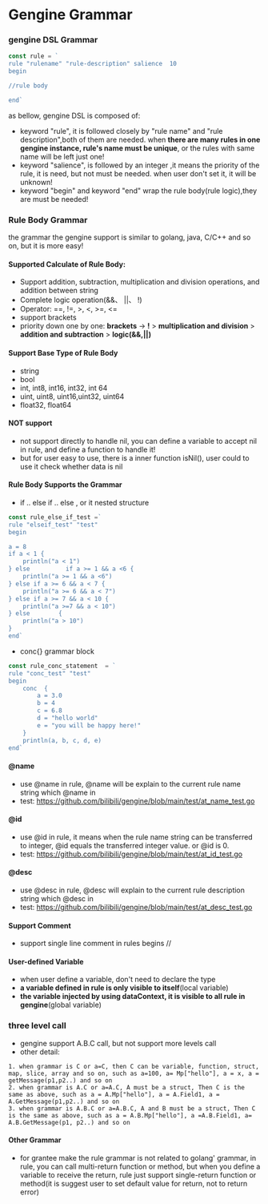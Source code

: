 # Gengine Grammar

### gengine DSL Grammar
```go
const rule = `
rule "rulename" "rule-description" salience  10
begin

//rule body

end`
```
as bellow, gengine DSL is composed of:
- keyword "rule", it is followed closely by "rule name" and "rule description",both of them are needed. when ****there are many rules in one gengine instance, rule's name must be unique****, or the rules with same name will be left just one!
- keyword "salience", is followed by an integer ,it means the priority of the rule, it is need, but not must be needed. when user don't set it, it will be unknown!
- keyword "begin" and keyword "end" wrap the rule body(rule logic),they are must be needed!

### Rule Body Grammar

 the grammar the gengine support is similar to golang, java, C/C++ and so on, but it is more easy!
 
#### Supported Calculate of  Rule Body:
- Support addition, subtraction, multiplication and division operations, and addition between string
- Complete logic operation(&&、 ||、 !)
- Operator: ==, !=, \>, <,  \>=, <=
- support brackets 
- priority down one by one: **brackets** -> **!** > **multiplication and division** > **addition and subtraction** > **logic(&&,||)** 

#### Support Base Type of Rule Body
- string
- bool
- int, int8, int16, int32, int 64
- uint, uint8, uint16,uint32, uint64
- float32, float64

#### NOT support
- not support directly to handle nil, you can define a variable to accept nil in rule, and define a function to handle it! 
- but for user easy to use, there is a inner function isNil(), user could to use it check whether data is nil 

#### Rule Body Supports the Grammar 
- if .. else if .. else , or it nested structure

```go
const rule_else_if_test =`
rule "elseif_test" "test"
begin

a = 8
if a < 1 {
	println("a < 1")
} else          if a >= 1 && a <6 {
	println("a >= 1 && a <6")
} else if a >= 6 && a < 7 {
	println("a >= 6 && a < 7")
} else if a >= 7 && a < 10 {
	println("a >=7 && a < 10")
} else        {
	println("a > 10")
}
end`
```

- conc{} grammar block

```go
const rule_conc_statement  = `
rule "conc_test" "test" 
begin
	conc  { 
		a = 3.0
		b = 4
		c = 6.8
		d = "hello world"
        e = "you will be happy here!"
	}
	println(a, b, c, d, e)
end`
```


#### @name
- use @name in rule, @name will be explain to the current rule name string which @name in
- test: https://github.com/bilibili/gengine/blob/main/test/at_name_test.go

#### @id
- use @id in rule, it means when the rule name string can be transferred to integer, @id equals the transferred integer value. or @id is 0. 
- test: https://github.com/bilibili/gengine/blob/main/test/at_id_test.go

#### @desc
- use @desc in rule, @desc will explain to the current rule description string which @desc in
- test: https://github.com/bilibili/gengine/blob/main/test/at_desc_test.go

#### Support Comment
- support single line comment in rules begins // 

#### User-defined Variable 
- when user define a variable, don't need to declare the type 
- ****a variable defined in rule is only visible to itself****(local variable)
- ****the variable injected by using dataContext, it is visible to all rule in gengine****(global variable)

### three level call
- gengine support A.B.C call, but not support more levels call
- other detail:

```
1. when grammar is C or a=C, then C can be variable, function, struct, map, slice, array and so on, such as a=100, a= Mp["hello"], a = x, a = getMessage(p1,p2..) and so on
2. when grammar is A.C or a=A.C, A must be a struct, Then C is the same as above, such as a = A.Mp["hello"], a = A.Field1, a = A.GetMessage(p1,p2..) and so on
3. when grammar is A.B.C or a=A.B.C, A and B must be a struct, Then C is the same as above, such as a = A.B.Mp["hello"], a =A.B.Field1, a= A.B.GetMessage(p1, p2..) and so on 
```

#### Other Grammar 

- for grantee make the rule grammar is not related to golang' grammar, in rule, you can call multi-return function or method, but when you define a variable to receive the return, rule just support single-return function or method(it is suggest user to set default value for return, not to return error)


